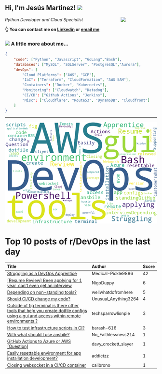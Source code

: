 <!--
**jmartinezl/jmartinezl** is a ✨ _special_ ✨ repository because its `README.md` (this file) appears on your GitHub profile.

Here are some ideas to get you started:

- 🔭 I’m currently working on ...
- 🌱 I’m currently learning ...
- 👯 I’m looking to collaborate on ...
- 🤔 I’m looking for help with ...
- 💬 Ask me about ...
- 📫 How to reach me: ...
- 😄 Pronouns: ...
- ⚡ Fun fact: ...
-->

<h2>Hi, I'm Jesús Martinez! <img src="https://media.giphy.com/media/WUlplcMpOCEmTGBtBW/giphy.gif" width="30"> </h2>
<img align='right' src="https://media.giphy.com/media/NytMLKyiaIh6VH9SPm/giphy.gif" width="120">
<p><em>Python Developer and Cloud Specialist
</em></p>

**👆 You can contact me on [Linkedin](https://www.linkedin.com/in/jes%C3%BAs-martinez-2b7b10104/) or [email me](mailto:jesus.mtz.lorenzo@gmail.com)**

### <img src="https://media.giphy.com/media/VgCDAzcKvsR6OM0uWg/giphy.gif" width="50"> A little more about me...  

```json
{
    "code": ["Python", "Javascript", "GoLang","Bash"],
    "databases": ["MySQL", "SQLServer", "PostgreSQL","Aurora"],
    "devOps": [
        "Cloud Platforms": ["AWS", "GCP"],
        "IaC": ["Terraform", "CloudFormation", "AWS SAM"],
        "Containers": ["Docker", "Kubernetes"],
        "Monitoring": ["Cloudwatch", "Datadog"],
        "CI/CD": ["Github Actions", "Jenkins"],
        "Misc": ["Cloudflare", "Route53", "DynamoDB", "Cloudfront"]
    ]
}
```
---

![Wordcloud](./cloud.png)

# Top 10 posts of r/DevOps in the last day

| Title | Author | Score |
|:---|:---|:---|
| [Struggling as a DevOps Apprentice](https://www.reddit.com/r/devops/comments/17qkgr4/struggling_as_a_devops_apprentice/) | Medical-Pickle9886 | 42 |
| [[Resume Review] Been applying for 1 year, can't even get an interview](https://www.reddit.com/r/devops/comments/17rachu/resume_review_been_applying_for_1_year_cant_even/) | NigoDuppy | 6 |
| [Depending on non-standing tools?](https://www.reddit.com/r/devops/comments/17qr7y9/depending_on_nonstanding_tools/) | wellwhatdofromhere | 5 |
| [Should CI/CD change my code?](https://www.reddit.com/r/devops/comments/17qqcnv/should_cicd_change_my_code/) | Unusual_Anything3264 | 4 |
| [Outside of fig terminal is there other tools that help you create dotfile configs using a gui and access within remote environments ?](https://www.reddit.com/r/devops/comments/17qsot2/outside_of_fig_terminal_is_there_other_tools_that/) | techsparrowlionpie | 3 |
| [How to test infrastructure scripts in CI?](https://www.reddit.com/r/devops/comments/17qosqs/how_to_test_infrastructure_scripts_in_ci/) | barash-616 | 3 |
| [With what should I use ansbile?](https://www.reddit.com/r/devops/comments/17r8sv7/with_what_should_i_use_ansbile/) | No_Faithlessness214 | 1 |
| [GitHub Actions to Azure or AWS [Question]](https://www.reddit.com/r/devops/comments/17qw080/github_actions_to_azure_or_aws_question/) | davy_crockett_slayer | 1 |
| [Easily resettable environment for app installation development?](https://www.reddit.com/r/devops/comments/17r77m4/easily_resettable_environment_for_app/) | addictzz | 1 |
| [Closing websocket in a CI/CD container](https://www.reddit.com/r/devops/comments/17qtxrd/closing_websocket_in_a_cicd_container/) | calibrono | 1 |
